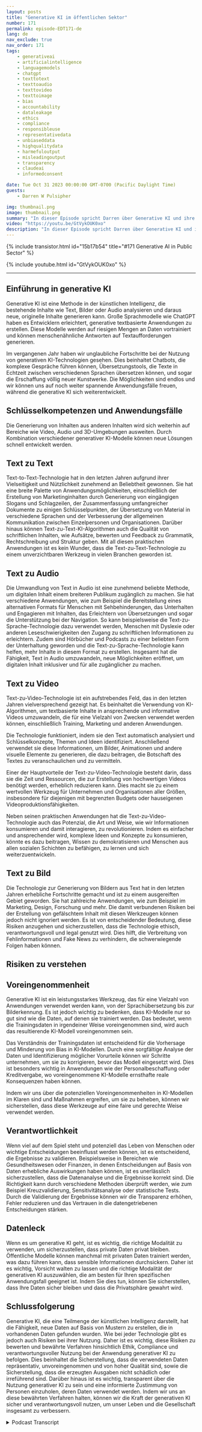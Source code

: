 ```yaml
---
layout: posts
title: "Generative KI im öffentlichen Sektor"
number: 171
permalink: episode-EDT171-de
lang: de
nav_exclude: true
nav_order: 171
tags:
    - generativeai
    - artificialintelligence
    - languagemodels
    - chatgpt
    - texttotext
    - texttoaudio
    - texttovideo
    - texttoimage
    - bias
    - accountability
    - dataleakage
    - ethics
    - compliance
    - responsibleuse
    - representativedata
    - unbiaseddata
    - highqualitydata
    - harmefuloutput
    - misleadingoutput
    - transparency
    - claudeai
    - informedconsent

date: Tue Oct 31 2023 00:00:00 GMT-0700 (Pacific Daylight Time)
guests:
    - Darren W Pulsipher

img: thumbnail.png
image: thumbnail.png
summary: "In dieser Episode spricht Darren über Generative KI und ihre praktischen Anwendungen. Generative KI explodiert mit neuen Fähigkeiten wie der Erstellung von Texten, Bildern, Videos und Audio. Es gibt jedoch Risiken wie Voreingenommenheit, Verantwortlichkeit und Datenlecks, die angegangen werden müssen."
video: "https://youtu.be/GtVykOUK0xo"
description: "In dieser Episode spricht Darren über Generative KI und ihre praktischen Anwendungen. Generative KI explodiert mit neuen Fähigkeiten wie der Erstellung von Texten, Bildern, Videos und Audio. Es gibt jedoch Risiken wie Voreingenommenheit, Verantwortlichkeit und Datenlecks, die angegangen werden müssen."
---
```


<div>
{% include transistor.html id="15b17b54" title="#171 Generative AI in Public Sector" %}

{% include youtube.html id="GtVykOUK0xo" %}
</div>

---

## Einführung in generative KI

Generative KI ist eine Methode in der künstlichen Intelligenz, die bestehende Inhalte wie Text, Bilder oder Audio analysieren und daraus neue, originelle Inhalte generieren kann. Große Sprachmodelle wie ChatGPT haben es Entwicklern erleichtert, generative textbasierte Anwendungen zu erstellen. Diese Modelle werden auf riesigen Mengen an Daten vortrainiert und können menschenähnliche Antworten auf Textaufforderungen generieren.

Im vergangenen Jahr haben wir unglaubliche Fortschritte bei der Nutzung von generativen KI-Technologien gesehen. Dies beinhaltet Chatbots, die komplexe Gespräche führen können, Übersetzungstools, die Texte in Echtzeit zwischen verschiedenen Sprachen übersetzen können, und sogar die Erschaffung völlig neuer Kunstwerke. Die Möglichkeiten sind endlos und wir können uns auf noch weiter spannende Anwendungsfälle freuen, während die generative KI sich weiterentwickelt.

## Schlüsselkompetenzen und Anwendungsfälle

Die Generierung von Inhalten aus anderen Inhalten wird sich weiterhin auf Bereiche wie Video, Audio und 3D-Umgebungen ausweiten. Durch Kombination verschiedener generativer KI-Modelle können neue Lösungen schnell entwickelt werden.

## Text zu Text

Text-to-Text-Technologie hat in den letzten Jahren aufgrund ihrer Vielseitigkeit und Nützlichkeit zunehmend an Beliebtheit gewonnen. Sie hat eine breite Palette von Anwendungsmöglichkeiten, einschließlich der Erstellung von Marketinginhalten durch Generierung von eingängigen Slogans und Schlagzeilen, der Zusammenfassung umfangreicher Dokumente zu einigen Schlüsselpunkten, der Übersetzung von Material in verschiedene Sprachen und der Verbesserung der allgemeinen Kommunikation zwischen Einzelpersonen und Organisationen. Darüber hinaus können Text-zu-Text-KI-Algorithmen auch die Qualität von schriftlichen Inhalten, wie Aufsätze, bewerten und Feedback zu Grammatik, Rechtschreibung und Struktur geben. Mit all diesen praktischen Anwendungen ist es kein Wunder, dass die Text-zu-Text-Technologie zu einem unverzichtbaren Werkzeug in vielen Branchen geworden ist.

## Text zu Audio

Die Umwandlung von Text in Audio ist eine zunehmend beliebte Methode, um digitalen Inhalt einem breiteren Publikum zugänglich zu machen. Sie hat verschiedene Anwendungen, wie zum Beispiel die Bereitstellung eines alternativen Formats für Menschen mit Sehbehinderungen, das Unterhalten und Engagieren mit Inhalten, das Erleichtern von Übersetzungen und sogar die Unterstützung bei der Navigation. So kann beispielsweise die Text-zu-Sprache-Technologie dazu verwendet werden, Menschen mit Dyslexie oder anderen Leseschwierigkeiten den Zugang zu schriftlichen Informationen zu erleichtern. Zudem sind Hörbücher und Podcasts zu einer beliebten Form der Unterhaltung geworden und die Text-zu-Sprache-Technologie kann helfen, mehr Inhalte in diesem Format zu erstellen. Insgesamt hat die Fähigkeit, Text in Audio umzuwandeln, neue Möglichkeiten eröffnet, um digitalen Inhalt inklusiver und für alle zugänglicher zu machen.

## Text zu Video

Text-zu-Video-Technologie ist ein aufstrebendes Feld, das in den letzten Jahren vielversprechend gezeigt hat. Es beinhaltet die Verwendung von KI-Algorithmen, um textbasierte Inhalte in ansprechende und informative Videos umzuwandeln, die für eine Vielzahl von Zwecken verwendet werden können, einschließlich Training, Marketing und anderen Anwendungen.

Die Technologie funktioniert, indem sie den Text automatisch analysiert und Schlüsselkonzepte, Themen und Ideen identifiziert. Anschließend verwendet sie diese Informationen, um Bilder, Animationen und andere visuelle Elemente zu generieren, die dazu beitragen, die Botschaft des Textes zu veranschaulichen und zu vermitteln.

Einer der Hauptvorteile der Text-zu-Video-Technologie besteht darin, dass sie die Zeit und Ressourcen, die zur Erstellung von hochwertigen Videos benötigt werden, erheblich reduzieren kann. Dies macht sie zu einem wertvollen Werkzeug für Unternehmen und Organisationen aller Größen, insbesondere für diejenigen mit begrenzten Budgets oder hauseigenen Videoproduktionsfähigkeiten.

Neben seinen praktischen Anwendungen hat die Text-zu-Video-Technologie auch das Potenzial, die Art und Weise, wie wir Informationen konsumieren und damit interagieren, zu revolutionieren. Indem es einfacher und ansprechender wird, komplexe Ideen und Konzepte zu konsumieren, könnte es dazu beitragen, Wissen zu demokratisieren und Menschen aus allen sozialen Schichten zu befähigen, zu lernen und sich weiterzuentwickeln.

## Text zu Bild

Die Technologie zur Generierung von Bildern aus Text hat in den letzten Jahren erhebliche Fortschritte gemacht und ist zu einem ausgereiften Gebiet geworden. Sie hat zahlreiche Anwendungen, wie zum Beispiel im Marketing, Design, Forschung und mehr. Die damit verbundenen Risiken bei der Erstellung von gefälschtem Inhalt mit diesen Werkzeugen können jedoch nicht ignoriert werden. Es ist von entscheidender Bedeutung, diese Risiken anzugehen und sicherzustellen, dass die Technologie ethisch, verantwortungsvoll und legal genutzt wird. Dies hilft, die Verbreitung von Fehlinformationen und Fake News zu verhindern, die schwerwiegende Folgen haben können.

## Risiken zu verstehen

## Voreingenommenheit

Generative KI ist ein leistungsstarkes Werkzeug, das für eine Vielzahl von Anwendungen verwendet werden kann, von der Sprachübersetzung bis zur Bilderkennung. Es ist jedoch wichtig zu bedenken, dass KI-Modelle nur so gut sind wie die Daten, auf denen sie trainiert werden. Das bedeutet, wenn die Trainingsdaten in irgendeiner Weise voreingenommen sind, wird auch das resultierende KI-Modell voreingenommen sein.

Das Verständnis der Trainingsdaten ist entscheidend für die Vorhersage und Minderung von Bias in KI-Modellen. Durch eine sorgfältige Analyse der Daten und Identifizierung möglicher Vorurteile können wir Schritte unternehmen, um sie zu korrigieren, bevor das Modell eingesetzt wird. Dies ist besonders wichtig in Anwendungen wie der Personalbeschaffung oder Kreditvergabe, wo voreingenommene KI-Modelle ernsthafte reale Konsequenzen haben können.

Indem wir uns über die potenziellen Voreingenommenheiten in KI-Modellen im Klaren sind und Maßnahmen ergreifen, um sie zu beheben, können wir sicherstellen, dass diese Werkzeuge auf eine faire und gerechte Weise verwendet werden.

## Verantwortlichkeit

Wenn viel auf dem Spiel steht und potenziell das Leben von Menschen oder wichtige Entscheidungen beeinflusst werden können, ist es entscheidend, die Ergebnisse zu validieren. Beispielsweise in Bereichen wie Gesundheitswesen oder Finanzen, in denen Entscheidungen auf Basis von Daten erhebliche Auswirkungen haben können, ist es unerlässlich sicherzustellen, dass die Datenanalyse und die Ergebnisse korrekt sind. Die Richtigkeit kann durch verschiedene Methoden überprüft werden, wie zum Beispiel Kreuzvalidierung, Sensitivitätsanalyse oder statistische Tests. Durch die Validierung der Ergebnisse können wir die Transparenz erhöhen, Fehler reduzieren und das Vertrauen in die datengetriebenen Entscheidungen stärken.

## Datenleck

Wenn es um generative KI geht, ist es wichtig, die richtige Modalität zu verwenden, um sicherzustellen, dass private Daten privat bleiben. Öffentliche Modelle können manchmal mit privaten Daten trainiert werden, was dazu führen kann, dass sensible Informationen durchsickern. Daher ist es wichtig, Vorsicht walten zu lassen und die richtige Modalität der generativen KI auszuwählen, die am besten für Ihren spezifischen Anwendungsfall geeignet ist. Indem Sie dies tun, können Sie sicherstellen, dass Ihre Daten sicher bleiben und dass die Privatsphäre gewahrt wird.

## Schlussfolgerung

Generative KI, die eine Teilmenge der künstlichen Intelligenz darstellt, hat die Fähigkeit, neue Daten auf Basis von Mustern zu erstellen, die in vorhandenen Daten gefunden wurden. Wie bei jeder Technologie gibt es jedoch auch Risiken bei ihrer Nutzung. Daher ist es wichtig, diese Risiken zu bewerten und bewährte Verfahren hinsichtlich Ethik, Compliance und verantwortungsvoller Nutzung bei der Anwendung generativer KI zu befolgen. Dies beinhaltet die Sicherstellung, dass die verwendeten Daten repräsentativ, unvoreingenommen und von hoher Qualität sind, sowie die Sicherstellung, dass die erzeugten Ausgaben nicht schädlich oder irreführend sind. Darüber hinaus ist es wichtig, transparent über die Nutzung generativer KI zu sein und eine informierte Zustimmung von Personen einzuholen, deren Daten verwendet werden. Indem wir uns an diese bewährten Verfahren halten, können wir die Kraft der generativen KI sicher und verantwortungsvoll nutzen, um unser Leben und die Gesellschaft insgesamt zu verbessern.



<details>
<summary> Podcast Transcript </summary>

<p></p>

</details>
